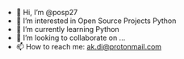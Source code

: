 - 👋 Hi, I’m @posp27
- 👀 I’m interested in Open Source Projects Python
- 🌱 I’m currently learning Python
- 💞️ I’m looking to collaborate on ...
- 📫 How to reach me: ak.di@protonmail.com

<!---
posp27/posp27 is a ✨ special ✨ repository because its `README.md` (this file) appears on your GitHub profile.
You can click the Preview link to take a look at your changes.
--->
